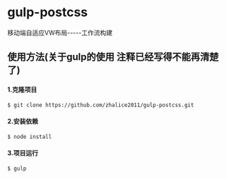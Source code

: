 # gulp-postcss
移动端自适应VW布局-----工作流构建


## 使用方法(关于gulp的使用 注释已经写得不能再清楚了)

#### 1.克隆项目
```console
$ git clone https://github.com/zhalice2011/gulp-postcss.git
```

#### 2.安装依赖
```console
$ node install
```

#### 3.项目运行
```console
$ gulp
```
